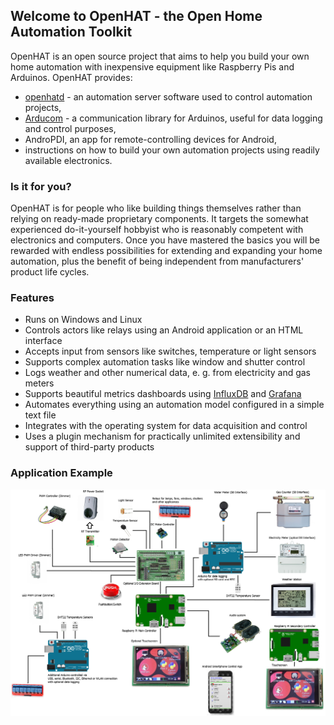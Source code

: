 ## Welcome to OpenHAT - the Open Home Automation Toolkit

OpenHAT is an open source project that aims to help you build your own home automation with inexpensive equipment like Raspberry Pis and Arduinos. OpenHAT provides:

- [openhatd](openhatd/openhatd-docs-0.1.0) - an automation server software used to control automation projects,
- [Arducom](https://github.com/leomeyer/Arducom) - a communication library for Arduinos, useful for data logging and control purposes,
- AndroPDI, an app for remote-controlling devices for Android,
- instructions on how to build your own automation projects using readily available electronics.

### Is it for you?

OpenHAT is for people who like building things themselves rather than relying on ready-made proprietary components. It targets the somewhat experienced do-it-yourself hobbyist who is reasonably competent with electronics and computers. Once you have mastered the basics you will be rewarded with endless possibilities for extending and expanding your home automation, plus the benefit of being independent from manufacturers' product life cycles. 

### Features

- Runs on Windows and Linux
- Controls actors like relays using an Android application or an HTML interface
- Accepts input from sensors like switches, temperature or light sensors
- Supports complex automation tasks like window and shutter control
- Logs weather and other numerical data, e. g. from electricity and gas meters
- Supports beautiful metrics dashboards using [InfluxDB](https://www.influxdata.com/time-series-platform/influxdb/) and [Grafana](http://grafana.org/)
- Automates everything using an automation model configured in a simple text file
- Integrates with the operating system for data acquisition and control
- Uses a plugin mechanism for practically unlimited extensibility and support of third-party products

### Application Example

<a href="images/application_example.png">![](images/application_example.png)</a>


